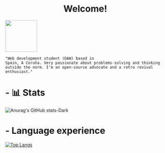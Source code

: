 
<h1 align="center"> Welcome!  </h1>

<img height="100" align="center" src="https://user-images.githubusercontent.com/61323569/227303147-1d821b5c-ad5b-4e95-b099-8613e0aa5989.png" >

<code justify-text=justify>"Web development student (DAW) based in Spain, A Coruña. Very passionate about problems-solving and thinking outside the norm. I'm an open-source advocate and a retro revival enthusiast."  </code>

<h1> - 📊 Stats</h1>

<!-- DARK MODE -->
![Anurag's GitHub stats-Dark](https://github-readme-stats.vercel.app/api?username=noihirsch&show_icons=true&theme=vue-dark#gh-dark-mode-only)


<h1> - Language experience </h1>


<!-- DARK MODE -->

[![Top Langs](https://github-readme-stats.vercel.app/api/top-langs/?username=noihirsch&layout=compact&theme=vue-dark#gh-dark-mode-only)](https://github.com/noihirsch/github-readme-stats)


